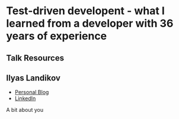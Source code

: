 # Test-driven developent - what I learned from a developer with 36 years of experience

## Talk Resources


## Ilyas Landikov<!-- include: IlyasLandikov.md -->

* [Personal Blog](https://ilyas.life/)
* [LinkedIn](https://linkedin.com/ilandikov)

A bit about you
<!-- endInclude -->

